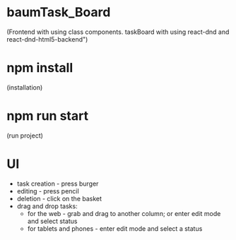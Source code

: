 # baumTask_Board
(Frontend with using class components.
taskBoard with using  react-dnd and react-dnd-html5-backend")

# npm install
(installation)

# npm run start
(run project)

# UI
- task creation - press burger
- editing - press pencil
- deletion - click on the basket
- drag and drop tasks:
   - for the web - grab and drag to another column; or enter edit mode and select status
   - for tablets and phones - enter edit mode and select a status
